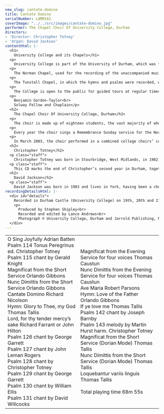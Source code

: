 ```yaml
---
new_slug: cantate-domino
title: Cantate Domino
serialNumber: LAMM162
coverImage: "../../src/images/cantate-domino.jpg"
performer: The Chapel Choir Of University College, Durham
directors:
- 'Director: Christopher Totney'
- 'Organ: David Jackson'
contentHtml: |-
  <h1>
    University College and its Chapels</h1>
  <p>
    University College is part of the University of Durham, which was founded in 1832, and occupies the historic Durham Castle, until 1837 a residence of the Bishops of Durham. Today it is home to over 300 undergraduates studying for degrees in all disciplines, and has over 600 junior members and a large senior common room. It is fortunate to possess two chapels, once the private chapels of the Bishops, now those of the College community.</p>
  <p>
    The Norman Chapel, used for the recording of the unaccompanied music, dates from the late eleventh century and is an exquisite example of early Norman architecture. It contains some fine sculpture which includes representations of a mermaid and various animals. It was disused for many centuries until restored in the 1950s as a war memorial to members of College. The Eucharist is celebrated there weekly, and it is used by Christian groups and others on a regular basis.</p>
  <p>
    The Tunstall Chapel, in which the hymns and psalms were recorded, was constructed to the requirements of Bishop Cuthbert Tunstall in the 1540s, and later extended by Bishop John Cosin, who retained Tunstall's fine east window. Since its acquisition by the University it has received panelling, a carved wooden triptych reredos depicting the crucifixion and local saints, and an organ which once formed part of the Father Smith instrument which preceded the present organ in Durham Cathedral. The organ is featured on this disc. Choral Evensong is sung weekly by the Chapel Choir, and there is a Sung Eucharist on Sundays. Recently, it has been used by the University for the conferment of Honorary Degrees upon the conductor Richard Hickox and the Estonian composer Arvo Pärt.</p>
  <p>
    The College is open to the public for guided tours at regular times throughout the year, and forms part of a World Heritage Site with the Cathedral. It is the venue for many private and public special occasions in connection with the University, the City and region, and individuals.</p>
  <p>
    Benjamin Gordon-Taylor<br>
    Solway Fellow and Chaplain</p>
  <h2>
    The Chapel Choir Of University College, Durham</h2>
  <p>
    The choir is made up of eighteen students, the vast majority of whom are members of the college, though students from other colleges are also welcome to join. Also, much of the time (though not on this disc), two of the university’s professors take the total number of singers to twenty. During term time the choir sings Evensong every Thursday before formal dinner, as well as at the majority of Sunday morning Eucharists.</p>
  <p>
    Every year the choir sings a Remembrance Sunday service for the Northumbrian Universities Air Squadron, whose memorial is in the Norman Chapel, and other notable days such as Ash Wednesday, Ascension Day and Corpus Christi are observed with a Choral Eucharist. The Carol Service on the last Sunday of the Michaelmas Term always draws the biggest crowd of the year, and the choir also sings in a special sequence of music and readings for Lent and Passiontide.</p>
  <p>
    In March 2003, the choir performed in a combined college choirs’ concert, the first of its kind in Durham in recent times. Every year away visits include one Evensong per term in Durham Cathedral, as well as additional trips to one or two other notable venues, most recently York and Southwell Minsters.</p>
  <h2>
    Christopher Totney</h2>
  <p class="staff">
    Christopher Totney was born in Stourbridge, West Midlands, in 1982, and was educated at Old Swinford Hospital School. His interest in choral and organ music was established during his five years as a chorister at St. Thomas's Church, Stourbridge. At the age of eleven he began studying organ there with Andrew Fletcher, and was awarded a one-year scholarship before gaining his ARCO in 2001. During his time at St. Thomas’s he also played in many concerts locally, and accompanied for various training days and festivals, most notably at St. Philip's Cathedral, Birmingham, and St. Mary's Collegiate Church, Warwick.</p>
  <p class="staff">
    This CD marks the end of Christopher’s second year in Durham, together with his tenure as director of University College Chapel Choir. As he moves on to become Organ Scholar of Durham Cathedral, the reins are now handed over to David Jackson.</p>
  <h2>
    David Jackson</h2>
  <p class="staff">
    David Jackson was born in 1983 and lives in York, having been a chorister at York Minster. He won the National Choristers’ Composition Competition in 1996, and has been playing the organ since he was fifteen, under the tuition of Gordon Stewart. He has just completed his first year studying music at University College, having previously spent a gap year working at Wells Cathedral Junior School.</p>
recordingDetailsHtml: |-
  <div id="details">
    Recorded in Durham Castle (University College) on 19th, 20th and 21st June 2003 by kind permission of the Master and Chaplain.
    <p>
      Produced by Stephen Shipley<br>
      Recorded and edited by Lance Andrews<br>
      Photograph © University College, Durham and Jarrold Publishing, Norwich. Used by permission.</p>
  </div>
---
```


<table class="tracktable">
  <tbody>
    <tr>
      <td class="column1">
        <span class="trackname">O Sing Joyfully</span><span class="composer"> Adrian Batten</span><br>
        <span class="trackname"> Psalm 114 </span> <span class="composer">Tonus Peregrinus ed. Christopher Totney</span><br>
        <span class="trackname"> Psalm 115 </span> <span class="composer">chant by Gerald Knight</span><br>
        <span class="trackname"> Magnificat from the Short Service </span> <span class="composer">Orlando Gibbons</span><br>
        <span class="trackname"> Nunc Dimittis from the Short Service </span> <span class="composer">Orlando Gibbons</span><br>
        <span class="trackname"> Cantate Domino</span><span class="composer"> Richard Nicolson</span><br>
        <span class="trackname"> Hymn: Glory to Thee, my God </span> <span class="composer">Thomas Tallis</span><br>
        <span class="trackname"> Lord, for thy tender mercy’s sake</span><span class="composer"> Richard Farrant or John Hilton</span><br>
        <span class="trackname"> Psalm 126</span><span class="composer"> chant by George Garrett</span><br>
        <span class="trackname"> Psalm 127</span><span class="composer"> chant by John Leman Rogers<br>
          Psalm 128 </span><span class="trackname">chant by Christopher Totney<br>
          Psalm 129 </span> <span class="composer">chant by George Garrett</span><br>
        <span class="trackname"> Psalm 130 </span> <span class="composer">chant by William Ellis</span><br>
        <span class="trackname"> Psalm 131 </span> <span class="composer">chant by David Willcocks</span>
      </td>
      <td class="column2">
        <span class="trackname">Magnificat from the Evening Service for four voices </span> <span class="composer">Thomas Caustun</span><br>
        <span class="trackname"> Nunc Dimittis from the Evening Service for four voices </span> <span class="composer">Thomas Caustun</span><br>
        <span class="trackname"> Ave Maria</span><span class="composer"> Robert Parsons</span><br>
        <span class="trackname"> Hymn: Love of the Father </span> <span class="composer">Orlando Gibbons</span><br>
        <span class="trackname"> If ye love me </span> <span class="composer">Thomas Tallis</span><br>
        <span class="trackname"> Psalm 142 </span> <span class="composer">chant by Joseph Barnby</span><br>
        <span class="trackname"> Psalm 143 </span> <span class="composer">melody by Martin Hurst harm. Christopher Totney</span><br>
        <span class="trackname"> Magnificat from the Short Service (Dorian Mode) </span> <span class="composer">Thomas Tallis</span><br>
        <span class="trackname"> Nunc Dimittis from the Short Service (Dorian Mode) </span> <span class="composer">Thomas Tallis</span><br>
        <span class="trackname"> Loquebantur variis linguis</span><span class="composer"> Thomas Tallis</span><br>
        <span class="trackname"> </span><br>
        <span id="playingtime">Total playing time 68m 55s</span>
      </td>
    </tr>
  </tbody>
</table>

